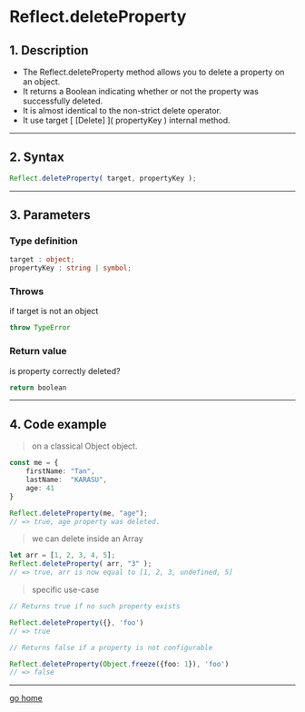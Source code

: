 # Reflect.deleteProperty

## 1. Description

- The Reflect.deleteProperty method allows you to delete a property on an object.
- It returns a Boolean indicating whether or not the property was successfully deleted.
- It is almost identical to the non-strict delete operator.
- It use target \[ [Delete] ]( propertyKey ) internal method.

---

## 2. Syntax

```ts
Reflect.deleteProperty( target, propertyKey );
```

---

## 3. Parameters

### Type definition

```ts
target : object;
propertyKey : string | symbol;
```

### Throws

if target is not an object

```ts
throw TypeError 
```

### Return value

is property correctly deleted?

```ts
return boolean
```

---

## 4. Code example

> on a classical Object object.

```ts
const me = {
    firstName: "Tan",
    lastName:  "KARASU",
    age: 41
}

Reflect.deleteProperty(me, "age");
// => true, age property was deleted.
```

> we can delete inside an Array

```ts
let arr = [1, 2, 3, 4, 5];
Reflect.deleteProperty( arr, "3" );
// => true, arr is now equal to [1, 2, 3, undefined, 5]
```

> specific use-case

```ts
// Returns true if no such property exists

Reflect.deleteProperty({}, 'foo')  
// => true

// Returns false if a property is not configurable

Reflect.deleteProperty(Object.freeze({foo: 1}), 'foo')  
// => false
```

---

[go home](../Reflect.md)
